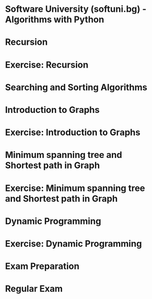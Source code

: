 # Software University (softuni.bg) - Algorithms with Python

# Recursion
# Exercise: Recursion
# Searching and Sorting Algorithms
# Introduction to Graphs
# Exercise: Introduction to Graphs
# Minimum spanning tree and Shortest path in Graph
# Exercise: Minimum spanning tree and Shortest path in Graph
# Dynamic Programming
# Exercise: Dynamic Programming
# Exam Preparation 
# Regular Exam
